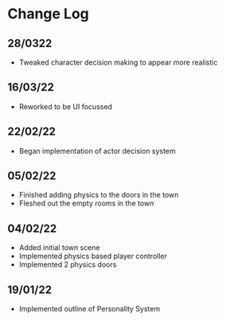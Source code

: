 
# Change Log

## 28/0322
- Tweaked character decision making to appear more realistic

## 16/03/22
- Reworked to be UI focussed

## 22/02/22
- Began implementation of actor decision system

## 05/02/22
- Finished adding physics to the doors in the town
- Fleshed out the empty rooms in the town


## 04/02/22
- Added initial town scene
- Implemented physics based player controller
- Implemented 2 physics doors

## 19/01/22
- Implemented outline of Personality System
